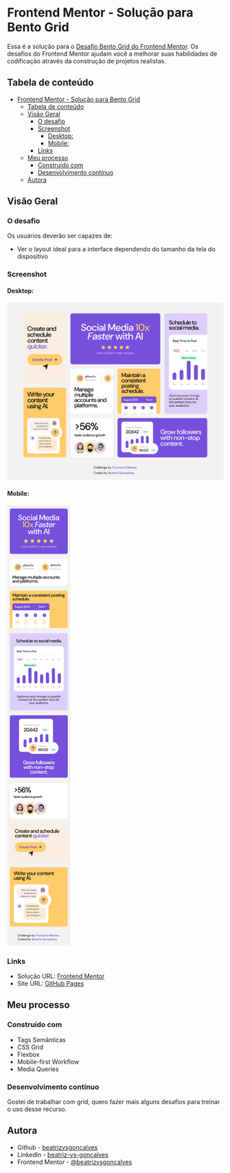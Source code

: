 # Frontend Mentor - Solução para Bento Grid

Essa é a solução para o [Desafio Bento Grid do Frontend Mentor](https://www.frontendmentor.io/challenges/bento-grid-RMydElrlOj). Os desafios do Frontend Mentor ajudam você a melhorar suas habilidades de codificação através da construção de projetos realistas.

## Tabela de conteúdo

- [Frontend Mentor - Solução para Bento Grid](#frontend-mentor---solução-para-bento-grid)
  - [Tabela de conteúdo](#tabela-de-conteúdo)
  - [Visão Geral](#visão-geral)
    - [O desafio](#o-desafio)
    - [Screenshot](#screenshot)
      - [Desktop:](#desktop)
      - [Mobile:](#mobile)
    - [Links](#links)
  - [Meu processo](#meu-processo)
    - [Construído com](#construído-com)
    - [Desenvolvimento contínuo](#desenvolvimento-contínuo)
  - [Autora](#autora)

## Visão Geral

### O desafio

Os usuários deverão ser capazes de:

- Ver o layout ideal para a interface dependendo do tamanho da tela do dispositivo

### Screenshot

#### Desktop:
![](./screenshots/screenshot-desktop.png)

#### Mobile:
![](./screenshots/screenshot-mobile.png)

### Links

- Solução URL: [Frontend Mentor](https://www.frontendmentor.io/solutions/responsive-bento-grid--h5OL6D3H6)
- Site URL: [GitHub Pages](https://beatrizvsgoncalves.github.io/bento-grid-main/)


## Meu processo

### Construído com

- Tags Semânticas
- CSS Grid
- Flexbox
- Mobile-first Workflow
- Media Queries

### Desenvolvimento contínuo

Gostei de trabalhar com grid, quero fazer mais alguns desafios para treinar o uso desse recurso.

## Autora

- Github - [beatrizvsgoncalves](https://github.com/beatrizvsgoncalves)
- LinkedIn - [beatriz-vs-goncalves](https://www.linkedin.com/in/beatriz-vs-goncalves/)
- Frontend Mentor - [@beatrizvsgoncalves](https://www.frontendmentor.io/profile/beatrizvsgoncalves)
